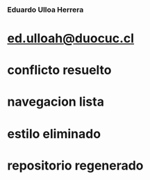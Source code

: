 ### Eduardo Ulloa Herrera
# ed.ulloah@duocuc.cl
# conflicto resuelto 
# navegacion lista 
# estilo eliminado
# repositorio regenerado 

#